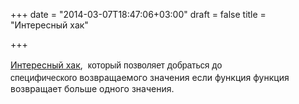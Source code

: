 +++
date = "2014-03-07T18:47:06+03:00"
draft = false
title = "Интересный хак"

+++

<p><a href="http://blog.vladimirvivien.com/2014/03/hacking-go-filter-values-from-multi.html">Интересный хак</a>, <span style="font-family: 'Helvetica Neue', Helvetica, Arial, sans-serif; line-height: 20px;">&nbsp;который позволяет добраться до специфического&nbsp;</span>возвращаемого значения если функция&nbsp;функция возвращает больше одного значения.</p>

